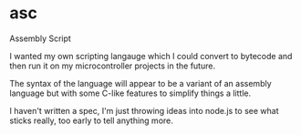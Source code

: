 asc
===
Assembly Script

I wanted my own scripting langauge which I could
convert to bytecode and then run it on my 
microcontroller projects in the future.

The syntax of the language will appear to be a
variant of an assembly language but with some
C-like features to simplify things a little.

I haven't written a spec, I'm just throwing ideas
into node.js to see what sticks really, too early
to tell anything more.


